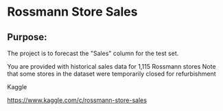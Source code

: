 # Rossmann Store Sales

## Purpose:

The project is to forecast the "Sales" column for the test set. 

You are provided with historical sales data for 1,115 Rossmann stores
Note that some stores in the dataset were temporarily closed for refurbishment

Kaggle

https://www.kaggle.com/c/rossmann-store-sales




